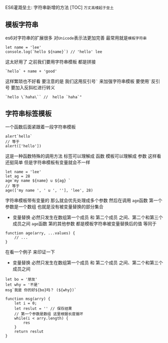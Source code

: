 ES6灌溉垒土: 字符串新增的方法
[TOC]
`万丈高楼起于垒土` 
## 模板字符串
es6对字符串的扩展很多 对`Unicode`表示法更加完善 
最常用就是`模板字符串`
```
let name = 'lee'
console.log(`hello ${name}`) // 'hello' lee
```
这太好用了 之前我们要用字符串模板 都是拼接
```
`hello` + name + 'good' 
```
这样繁琐也不好看
要注意的是 我们这用反引号`` ` `` 来加强字符串模板
要使用`` ` ``反引号 要加入反斜杠进行转义
```
`hello \`haha\`` //  hello `haha`"
```
## 字符串标签模板
一个函数后面紧跟着一段字符串模板
```
alert`hello`
// 等于
alert(['hello'])
```
这是一种函数特殊的调用方法 
标签可以理解成 函数
模板可以理解成 参数
这样看还挺简单
但是字符串模板有变量就会不一样
```
let name = 'lee'
let ag = 28
age`my name ${name} u ${ag} `
// 等于
age(['my name ', ' u ', ''], 'lee', 28)
```
字符串模板带有变量的 那么就会优先处理成多个参数
然后在调用
`age`函数 第一个参数是一个数组 也就是没有被变量替换的部分集合
* 变量替换 必然只发生在数组第一个成员 和 第二个成员 之间、第二个和第三个成员之间
`age`函数 第的其他参数 都是模板字符串被变量替换后的值
等同于
```
function age(arry, ...values) {
    // ...
}
```
在看一个例子 来印证一下
* 变量替换 必然只发生在数组第一个成员 和 第二个成员 之间、第二个和第三个成员之间
```
let bo = '朋友'
let why = '不是'
msg`我是 你的好${bo}吗？ (${why})`

function msg(arry) {
    let i = 0;
    let reslut = '' // 保存结果
    // 第一个参数是数组 这里根据长度循环
    while(i < arry.length) {
        res
    }
    return reslut
}
```

